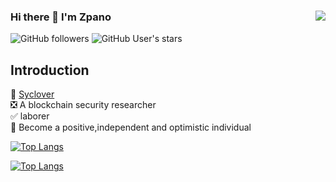 ### Hi there  👋 I'm Zpano<img align="right" src="https://github-readme-stats.vercel.app/api?username=zpano&show_icons=true&theme=radical">


![GitHub followers](https://img.shields.io/github/followers/zpano?style=social)   ![GitHub User's stars](https://img.shields.io/github/stars/zpano?style=social)

## Introduction
:ship: [Syclover](https://www.sycsec.com/)  
:negative_squared_cross_mark: A blockchain security researcher  
:white_check_mark: laborer  
:dart: Become a positive,independent and optimistic individual  

   


[![Top Langs](https://github-readme-stats.vercel.app/api/top-langs/?username=zpano&layout=compact&hide=javascript,html,CSS)](https://github.com/zpano)


[![Top Langs](https://profile-counter.glitch.me/zpano/count.svg)](https://github.com/zpano)


